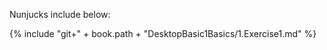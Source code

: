<script src="https://www.w3schools.com/lib/w3.js"></script>

<body>

<div w3-include-html="https://safe-software.gitbooks.io/fme-desktop-basic-training-2018/content/DesktopBasic1Basics/1.Exercise1.html"></div>

<script>
w3.includeHTML();
</script>

Nunjucks include below:

{% include "git+" + book.path + "DesktopBasic1Basics/1.Exercise1.md" %}
